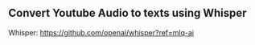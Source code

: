 ## Convert Youtube Audio to texts using Whisper

Whisper:
https://github.com/openai/whisper?ref=mlq-ai
